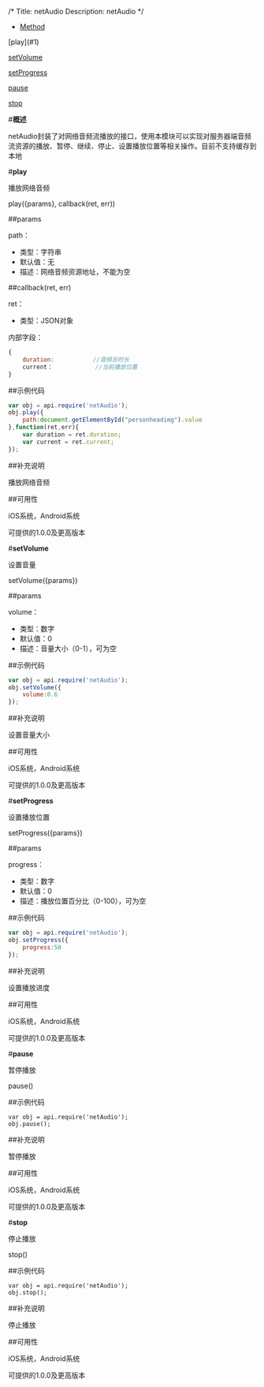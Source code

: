 /*
Title: netAudio
Description: netAudio
*/

<ul id="tab" class="clearfix">
	<li class="active"><a href="#method-content">Method</a></li>
</ul>
<div id="method-content">

<div class="outline">
[play](#1)

[setVolume](#2)

[setProgress](#3)

[pause](#4)

[stop](#5)
</div>

#**概述**

netAudio封装了对网络音频流播放的接口，使用本模块可以实现对服务器端音频流资源的播放、暂停、继续、停止、设置播放位置等相关操作。目前不支持缓存到本地

#**play**<div id="1"></div>

播放网络音频

play({params}, callback(ret, err))

##params

path：

- 类型：字符串
- 默认值：无
- 描述：网络音频资源地址，不能为空

##callback(ret, err)

ret：

- 类型：JSON对象

内部字段：

```js
{
	duration:           //音频总时长
	current：			//当前播放位置
}
```

##示例代码

```js
var obj = api.require('netAudio');
obj.play({
	path:document.getElementById("personheadimg").value
},function(ret,err){
	var duration = ret.duration;
	var current = ret.current;
});
```

##补充说明

播放网络音频

##可用性

iOS系统，Android系统

可提供的1.0.0及更高版本



#**setVolume**<div id="2"></div>

设置音量

setVolume({params})

##params

volume：

- 类型：数字
- 默认值：0
- 描述：音量大小（0-1），可为空

##示例代码

```js
var obj = api.require('netAudio');
obj.setVolume({
	volume:0.6
});
```

##补充说明

设置音量大小

##可用性

iOS系统，Android系统

可提供的1.0.0及更高版本



#**setProgress**<div id="3"></div>

设置播放位置

setProgress({params})

##params

progress：

- 类型：数字
- 默认值：0
- 描述：播放位置百分比（0-100），可为空

##示例代码

```js
var obj = api.require('netAudio');
obj.setProgress({
	progress:50
});
```

##补充说明

设置播放进度

##可用性

iOS系统，Android系统

可提供的1.0.0及更高版本



#**pause**<div id="4"></div>

暂停播放

pause()

##示例代码

	var obj = api.require('netAudio');
	obj.pause();

##补充说明

暂停播放

##可用性

iOS系统，Android系统

可提供的1.0.0及更高版本



#**stop**<div id="5"></div>

停止播放

stop()

##示例代码

	var obj = api.require('netAudio');
	obj.stop();

##补充说明

停止播放

##可用性

iOS系统，Android系统

可提供的1.0.0及更高版本


